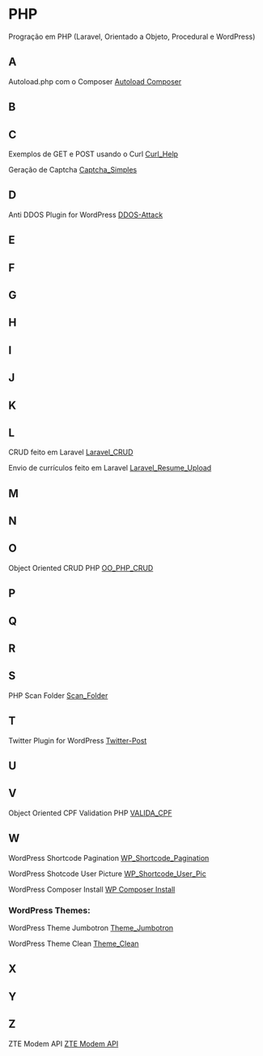 # PHP
Progração em PHP (Laravel, Orientado a Objeto, Procedural e WordPress)

## A
Autoload.php com o Composer [Autoload Composer](https://github.com/paulo-correia/Autoload_Composer)

## B

## C
Exemplos de GET e POST usando o Curl [Curl_Help](https://github.com/paulo-correia/Curl_Help)

Geração de Captcha [Captcha_Simples](https://github.com/paulo-correia/PHP_Captcha)

## D
Anti DDOS Plugin for WordPress [DDOS-Attack](https://github.com/paulo-correia/ddos-attack)

## E

## F

## G

## H

## I

## J

## K

## L
CRUD feito em Laravel [Laravel_CRUD](https://github.com/paulo-correia/Laravel_CRUD)

Envio de currículos feito em Laravel [Laravel_Resume_Upload](https://github.com/paulo-correia/Laravel_Resume_Upload)

## M

## N

## O
Object Oriented CRUD PHP [OO_PHP_CRUD](https://github.com/paulo-correia/oo_php_crud)

## P

## Q

## R

## S
PHP Scan Folder [Scan_Folder](https://github.com/paulo-correia/Scan_Folder)

## T
Twitter Plugin for WordPress [Twitter-Post](https://github.com/paulo-correia/twitter-post)

## U

## V
Object Oriented CPF Validation PHP [VALIDA_CPF](https://github.com/paulo-correia/php_oo_valida_cpf)

## W
WordPress Shortcode Pagination [WP_Shortcode_Pagination](https://github.com/paulo-correia/WP_Shortcode_Pagination)

WordPress Shotcode User Picture [WP_Shortcode_User_Pic](https://github.com/paulo-correia/WP_Shortcode_User_Pic)

WordPress Composer Install [WP Composer Install](https://github.com/paulo-correia/WP_Composer_Install)

### WordPress Themes:

WordPress Theme Jumbotron [Theme_Jumbotron](https://github.com/paulo-correia/WP_Theme_Jumbotron)

WordPress Theme Clean [Theme_Clean](https://github.com/paulo-correia/WP_Theme_Clean)

## X

## Y

## Z
ZTE Modem API [ZTE Modem API](https://github.com/paulo-correia/ZTE_API_and_Hack)
